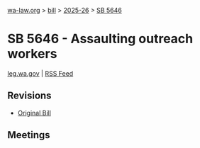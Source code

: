 [wa-law.org](/) > [bill](/bill/) > [2025-26](/bill/2025-26/) > [SB 5646](/bill/2025-26/sb/5646/)

# SB 5646 - Assaulting outreach workers
[leg.wa.gov](https://app.leg.wa.gov/billsummary?BillNumber=5646&Year=2025&Initiative=false) | [RSS Feed](./rss.xml)

## Revisions
* [Original Bill](1/)

## Meetings
